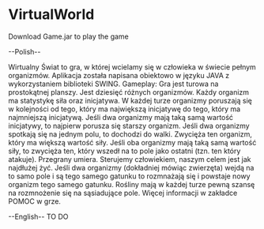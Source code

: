 # VirtualWorld
Download Game.jar to play the game

--Polish--

Wirtualny Świat to gra, w której wcielamy się w człowieka w świecie pełnym organizmów. Aplikacja została napisana obiektowo w języku JAVA z wykorzystaniem biblioteki SWING.
Gameplay:
Gra jest turowa na prostokątnej planszy. Jest dziesięć różnych organizmów. Każdy organizm ma statystykę siła oraz inicjatywa. W każdej turze organizmy poruszają się w kolejności od tego, który ma największą inicjatywę do tego, który ma najmniejszą inicjatywą. Jeśli dwa organizmy mają taką samą wartość inicjatywy, to najpierw porusza się starszy organizm. Jeśli dwa organizmy spotkają się na jednym polu, to dochodzi do walki. Zwycięża ten organizm, który ma większą wartość siły. Jeśli oba organizmy mają taką samą wartość siły, to zwycięża ten, który wszedł na to pole jako ostatni (tzn. ten który atakuje). Przegrany umiera. Sterujemy człowiekiem, naszym celem jest jak najdłużej żyć. Jeśli dwa organizmy (dokładniej mówiąc zwierzęta) wejdą na to samo pole i są tego samego gatunku to rozmnażają się i powstaje nowy organizm tego samego gatunku. Rośliny mają w każdej turze pewną szansę na rozmnożenie się na sąsiadujące pole. Więcej informacji w zakładce POMOC w grze.

--English--
TO DO
